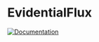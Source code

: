 # EvidentialFlux

[![Documentation](https://github.com/DoktorMike/EvidentialFlux/actions/workflows/documentation.yml/badge.svg)](https://github.com/DoktorMike/EvidentialFlux/actions/workflows/documentation.yml)
